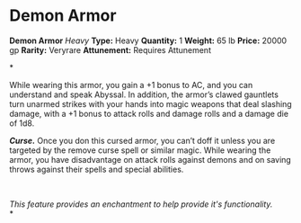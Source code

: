 # Demon Armor

**Demon Armor**
_Heavy_
**Type:** Heavy
**Quantity:** 1
**Weight:** 65 lb
**Price:** 20000 gp
**Rarity:** Veryrare
**Attunement:** Requires Attunement

*<p>While wearing this armor, you gain a +1 bonus to AC, and you can understand and speak Abyssal. In addition, the armor’s clawed gauntlets turn unarmed strikes with your hands into magic weapons that deal slashing damage, with a +1 bonus to attack rolls and damage rolls and a damage die of 1d8.

***Curse.*** Once you don this cursed armor, you can’t doff it unless you are targeted by the remove curse spell or similar magic. While wearing the armor, you have disadvantage on attack rolls against demons and on saving throws against their spells and special abilities.</p>
  <br />
  <section class="secret">
  <i>This feature provides an enchantment to help provide it's functionality.</i>
  </section>*